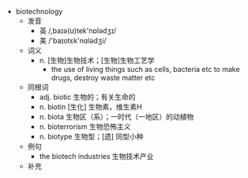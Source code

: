 - biotechnology
  - 发音
    - 英 /,baɪə(ʊ)tek'nɒlədʒɪ/
    - 美 /'baɪotɛk'nɑlədʒi/
  - 词义
    - n. [生物]生物技术；[生物]生物工艺学
      - the use of living things such as cells,  bacteria  etc to make drugs, destroy waste matter etc
  - 同根词
    - adj. biotic 生物的；有关生命的
    - n. biotin [生化] 生物素，维生素H
    - n. biota 生物区（系）；一时代（一地区）的动植物
    - n. bioterrorism 生物恐怖主义
    - n. biotype 生物型；[遗] 同型小种
  - 例句
    - the biotech industries 生物技术产业
  - 补充